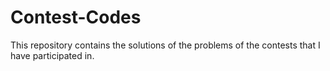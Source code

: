 # Contest-Codes
This repository contains the solutions of the problems of the contests that I have participated in.
